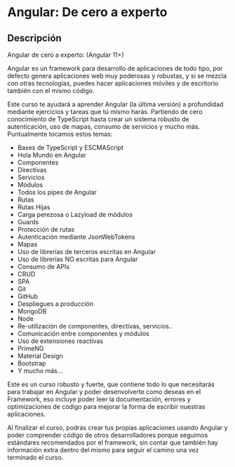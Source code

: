 # Angular: De cero a experto

## Descripción
Angular de cero a experto: (Angular 11+)

Angular es un framework para desarrollo de aplicaciones de todo tipo, por defecto genera aplicaciones web muy poderosas y robustas, y si se mezcla con otras tecnologías, puedes hacer aplicaciones móviles y de escritorio también con el mismo código.



Este curso te ayudará a aprender Angular (la última versión) a profundidad mediante ejercicios y tareas que tú mismo harás. Partiendo de cero conocimiento de TypeScript hasta crear un sistema robusto de autenticación, uso de mapas, consumo de servicios y mucho más. Puntualmente tocamos estos temas:

- Bases de TypeScript y ESCMAScript
- Hola Mundo en Angular
- Componentes
- Directivas
- Servicios
- Módulos
- Todos los pipes de Angular
- Rutas
- Rutas Hijas
- Carga perezosa o Lazyload de módulos
- Guards
- Protección de rutas
- Autenticación mediante JsonWebTokens
- Mapas
- Uso de librerías de terceros escritas en Angular
- Uso de librerías NO escritas para Angular
- Consumo de APIs
- CRUD
- SPA
- Git
- GitHub
- Despliegues a producción
- MongoDB
- Node
- Re-utilización de componentes, directivas, servicios..
- Comunicación entre componentes y módulos
- Uso de extensiones reactivas
- PrimeNG
- Material Design
- Bootstrap
- Y mucho más...

Este es un curso robusto y fuerte, que contiene todo lo que necesitarás para trabajar en Angular y poder desenvolverte como deseas en el Framework, eso incluye poder leer la documentación, errores y optimizaciones de código para mejorar la forma de escribir nuestras aplicaciones.

Al finalizar el curso, podrás crear tus propias aplicaciones usando Angular y poder comprender código de otros desarrolladores porque seguimos estándares recomendados por el framework, sin contar que también hay información extra dentro del mismo para seguir el camino una vez terminado el curso.